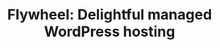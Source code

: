 ---
title: "Flywheel: Delightful managed WordPress hosting"
intro: "Whatever your work environment, Flywheel's powerful WordPress platform removes all the hassles of hosting, streamlines your processes, and lets you get back to doing your best work."
site: Flywheel
link: https://share.getf.ly/m23r4a
category: 
- Hosting
- Wordpress
type: Resource
---